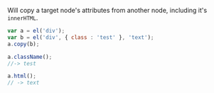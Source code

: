 Will copy a target node's attributes from another node, including it's `innerHTML`.

```javascript
var a = el('div');
var b = el('div', { class : 'test' }, 'text');
a.copy(b);

a.className();
//-> test

a.html();
// -> text
```

